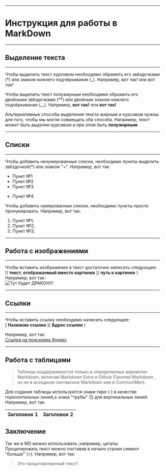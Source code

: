 ___
# Инструкция для работы в MarkDown
___

## Выделение текста
___

Чтобы выделить текст курсивом необходимо обрамить его звёздочками (*) или знаком нижнего подчёркивания (_). Например, *вот так!* или _вот так!_

Чтобы выделить текст полужирным необходимо обрамить его двойными звёздочками (**) или двойным знаком нижнего подчёркивания (__). Например, **вот так!** или __вот так!__

Альтернативные способы выделения текста жирным и курсивом нужны для того, чтобы мы могли совмещать оба способа. Например, _текст может быть выделин курсивом и при этом быть **полужирным**_.
___
## Списки
___
Чтобы добавить ненумерованные списки, необходимо пункты выделить звёздочкой(*) или знаком "+". Например, вот так:
* Пункт №1
* Пункт №2
* Пункт №3
+ Пункт №4

Чтобы добавить нумерованные списки, необходимо пункты просто пронумеровать. Например, вот так:

1. Пункт №1;
2. Пункт №2;
3. Пункт №3;


___
## Работа с изображениями
___
Чтобы вставить изображение в текст достаточно написать следующее:  
\!\[ **текст, отображаемый вместо картинки** \]\( **путь к картинке** \)  
Например, вот так:  
![Тут будет ДРАКОН!!!](Dragon.ico)
___
## Ссылки
___
Чтобы вставить ссылку необходимо написать следующее:  
\[ **Название ссылки** \]\( **Адрес ссылки** \) 

Например, вот так:  
[Ссылка на поисковик Яндекс](ya.ru)
___
## Работа с таблицами

> Таблицы поддерживаются только в определенных вариантах Markdown, включая 
> Markdown Extra и Github Flavored Markdown , но не в исходном синтаксисе Markdown 
> или в CommonMark.

Для содания таблицы используются знаки тире (-) в качестве горизонтальных линий,а знака "трубы" (|) для вертикальных линий. Например, вот так:

 | Заголовок 1 | Заголовок 2 |
--------------|--------------

## Заключение

Так же в MD можно использовать ,например, цитаты.  
Процитировать текст можно поставив в начало строки символ "больше" (>). Например, вот так:  
> Это процитированный текст!

